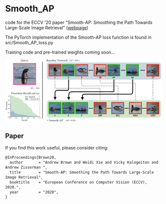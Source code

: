 # Smooth_AP
code for the ECCV '20 paper "Smooth-AP: Smoothing the Path Towards Large-Scale Image Retrieval" ([webpage](https://www.robots.ox.ac.uk/~vgg/research/smooth-ap/))

The PyTorch implementation of the Smooth-AP loss function is found in src/Smooth_AP_loss.py

Training code and pre-trained weights coming soon...

![teaser](https://github.com/Andrew-Brown1/Smooth_AP/blob/master/ims/teaser.png)

## Paper
If you find this work useful, please consider citing:
```
@InProceedings{Brown20,
  author       = "Andrew Brown and Weidi Xie and Vicky Kalogeiton and Andrew Zisserman ",
  title        = "Smooth-AP: Smoothing the Path Towards Large-Scale Image Retrieval",
  booktitle    = "European Conference on Computer Vision (ECCV), 2020.",
  year         = "2020",
}
```
